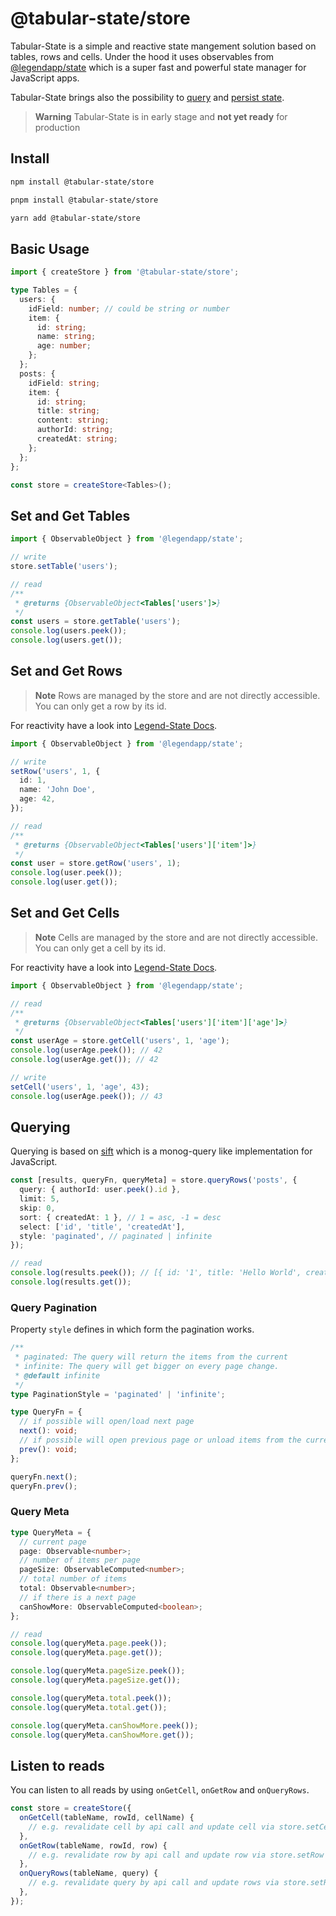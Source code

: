 # @tabular-state/store

Tabular-State is a simple and reactive state mangement solution based on tables, rows and cells.
Under the hood it uses observables from [@legendapp/state](https://npmjs.com/package/@legendapp/state) which is a super fast and powerful state manager for JavaScript apps.

Tabular-State brings also the possibility to [query](#querying) and [persist state](../database/).

> **Warning**
> Tabular-State is in early stage and **not yet ready** for production

## Install

```bash
npm install @tabular-state/store
```

```bash
pnpm install @tabular-state/store
```

```bash
yarn add @tabular-state/store
```

## Basic Usage

```ts
import { createStore } from '@tabular-state/store';

type Tables = {
  users: {
    idField: number; // could be string or number
    item: {
      id: string;
      name: string;
      age: number;
    };
  };
  posts: {
    idField: string;
    item: {
      id: string;
      title: string;
      content: string;
      authorId: string;
      createdAt: string;
    };
  };
};

const store = createStore<Tables>();
```

## Set and Get Tables

```ts
import { ObservableObject } from '@legendapp/state';

// write
store.setTable('users');

// read
/**
 * @returns {ObservableObject<Tables['users']>}
 */
const users = store.getTable('users');
console.log(users.peek());
console.log(users.get());
```

## Set and Get Rows

> **Note**
> Rows are managed by the store and are not directly accessible. You can only get a row by its id.

For reactivity have a look into [Legend-State Docs](https://www.legendapp.com/open-source/state/reactivity/).

```ts
import { ObservableObject } from '@legendapp/state';

// write
setRow('users', 1, {
  id: 1,
  name: 'John Doe',
  age: 42,
});

// read
/**
 * @returns {ObservableObject<Tables['users']['item']>}
 */
const user = store.getRow('users', 1);
console.log(user.peek());
console.log(user.get());
```

## Set and Get Cells

> **Note**
> Cells are managed by the store and are not directly accessible. You can only get a cell by its id.

For reactivity have a look into [Legend-State Docs](https://www.legendapp.com/open-source/state/reactivity/).

```ts
import { ObservableObject } from '@legendapp/state';

// read
/**
 * @returns {ObservableObject<Tables['users']['item']['age']>}
 */
const userAge = store.getCell('users', 1, 'age');
console.log(userAge.peek()); // 42
console.log(userAge.get()); // 42

// write
setCell('users', 1, 'age', 43);
console.log(userAge.peek()); // 43
```

## Querying

Querying is based on [sift](https://www.npmjs.com/package/sift) which is a monog-query like implementation for JavaScript.

```ts
const [results, queryFn, queryMeta] = store.queryRows('posts', {
  query: { authorId: user.peek().id },
  limit: 5,
  skip: 0,
  sort: { createdAt: 1 }, // 1 = asc, -1 = desc
  select: ['id', 'title', 'createdAt'],
  style: 'paginated', // paginated | infinite
});

// read
console.log(results.peek()); // [{ id: '1', title: 'Hello World', createdAt: '2021-01-01' }]
console.log(results.get());
```

### Query Pagination

Property `style` defines in which form the pagination works.

```ts
/**
 * paginated: The query will return the items from the current
 * infinite: The query will get bigger on every page change.
 * @default infinite
 */
type PaginationStyle = 'paginated' | 'infinite';

type QueryFn = {
  // if possible will open/load next page
  next(): void;
  // if possible will open previous page or unload items from the current page
  prev(): void;
};

queryFn.next();
queryFn.prev();
```

### Query Meta

```ts
type QueryMeta = {
  // current page
  page: Observable<number>;
  // number of items per page
  pageSize: ObservableComputed<number>;
  // total number of items
  total: Observable<number>;
  // if there is a next page
  canShowMore: ObservableComputed<boolean>;
};

// read
console.log(queryMeta.page.peek());
console.log(queryMeta.page.get());

console.log(queryMeta.pageSize.peek());
console.log(queryMeta.pageSize.get());

console.log(queryMeta.total.peek());
console.log(queryMeta.total.get());

console.log(queryMeta.canShowMore.peek());
console.log(queryMeta.canShowMore.get());
```

## Listen to reads

You can listen to all reads by using `onGetCell`, `onGetRow` and `onQueryRows`.

```ts
const store = createStore({
  onGetCell(tableName, rowId, cellName) {
    // e.g. revalidate cell by api call and update cell via store.setCell
  },
  onGetRow(tableName, rowId, row) {
    // e.g. revalidate row by api call and update row via store.setRow
  },
  onQueryRows(tableName, query) {
    // e.g. revalidate query by api call and update rows via store.setRow
  },
});
```
